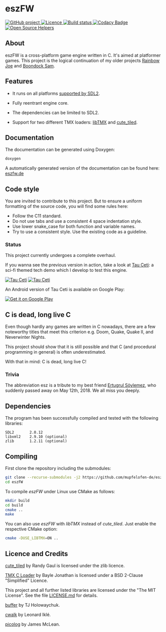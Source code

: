 # eszFW

<p>
  <a href="https://github.com/mupfelofen-de/eszFW">
    <img src="https://img.shields.io/badge/project-GitHub-blue?style=flat?svg=true" alt="GitHub project" />
  </a>
  <a href="https://github.com/mupfelofen-de/eszFW/blob/master/LICENSE.md">
    <img src="https://img.shields.io/badge/licence-MIT-blue?style=flat?svg=true" alt="Licence" />
  </a>
  <a href="https://ci.appveyor.com/project/mupfelofen-de/eszfw">
    <img src="https://ci.appveyor.com/api/projects/status/0t2yt05ngahfa5jr?svg=true" alt="Build status" />
  </a>
  <a href="https://www.codacy.com/manual/mupf/eszFW?utm_source=github.com&amp;utm_medium=referral&amp;utm_content=mupfelofen-de/eszFW&amp;utm_campaign=Badge_Grade">
    <img src=https://app.codacy.com/project/badge/Grade/999c4a824cba43dba68100819699fcfa alt="Codacy Badge" />
  </a>
  <a href="https://www.codetriage.com/mupfelofen-de/eszfw">
    <img src="https://www.codetriage.com/mupfelofen-de/eszfw/badges/users.svg" alt="Open Source Helpers" />
  </a>
</p>

## About

eszFW is a cross-platform game engine written in C.  It's aimed at
platformer games. This project is the logical continuation of my older
projects [Rainbow Joe](https://github.com/mupfelofen-de/rainbow-joe) and
[Boondock Sam](https://github.com/mupfelofen-de/boondock-sam).

## Features

- It runs on all platforms [supported by
  SDL2](https://wiki.libsdl.org/Installation#Supported_platforms).

- Fully reentrant engine core.

- The dependencies can be limited to SDL2.

- Support for two different TMX loaders:
  [libTMX](https://github.com/baylej/tmx) and
  [cute_tiled](https://github.com/RandyGaul/cute_headers).

## Documentation

The documentation can be generated using Doxygen:
```bash
doxygen
```

A automatically generated version of the documentation can be found
here:  [eszfw.de](https://eszfw.de)

## Code style

You are invited to contribute to this project. But to ensure a uniform
formatting of the source code, you will find some rules here:

- Follow the C11 standard.
- Do not use tabs and use a consistent 4 space indentation style.
- Use lower snake_case for both function and variable names.
- Try to use a consistent style.  Use the existing code as a guideline.

### Status

This project currently undergoes a complete overhaul.

If you wanna see the previous version in action, take a look at [Tau
Ceti](https://github.com/mupfelofen-de/TauCeti): a sci-fi themed tech
demo which I develop to test this engine.

[![Tau Ceti](https://media.eszfw.de/tc-01-tn.png)](https://media.eszfw.de/tc-01.png?raw=true "Tau Ceti 1")
[![Tau Ceti](https://media.eszfw.de/tc-02-tn.png)](https://media.eszfw.de/tc-02.png?raw=true "Tau Ceti 2")

An Android version of Tau Ceti is available on Google Play:

[![Get it on Google Play](https://play.google.com/intl/en_us/badges/images/generic/en_badge_web_generic.png)](https://play.google.com/store/apps/details?id=de.mupfelofen.TauCeti)

## C is dead, long live C

Even though hardly any games are written in C nowadays, there are a few
noteworthy titles that meet this criterion e.g. Doom, Quake, Quake II,
and Neverwinter Nights.

This project should show that it is still possible and that C (and
procedural programming in general) is often underestimated.

With that in mind: C is dead, long live C!

### Trivia

The abbreviation esz is a tribute to my best friend [Ertugrul
Söylemez](https://github.com/esoeylemez), who suddenly passed away on
May 12th, 2018.  We all miss you deeply.

## Dependencies

The program has been successfully compiled and tested with the following libraries:
```text
SDL2       2.0.12
libxml2    2.9.10 (optional)
zlib       1.2.11 (optional)
```

## Compiling

First clone the repository including the submodules:
```bash
git clone --recurse-submodules -j2 https://github.com/mupfelofen-de/eszFW.git
cd eszFW
```

To compile _eszFW_ under Linux use CMake as follows:
```bash
mkdir build
cd build
cmake ..
make
```

You can also use _eszFW_ with _libTMX_ instead of _cute_tiled_.  Just
enable the respective CMake option:

```bash
cmake -DUSE_LIBTMX=ON ..
```

## Licence and Credits

[cute_tiled](https://github.com/RandyGaul/cute_headers) by Randy Gaul is
licensed under the zlib licence.

[TMX C Loader](https://github.com/baylej/tmx/) by Bayle Jonathan is
licensed under a BSD 2-Clause "Simplified" Licence.

This project and all further listed libraries are licensed under the
"The MIT License".  See the file [LICENSE.md](LICENSE.md) for details.

[buffer](https://github.com/clibs/buffer) by TJ Holowaychuk.

[cwalk](https://github.com/likle/cwalk) by Leonard Iklé.

[picolog](https://github.com/picojs/picolog) by James McLean.
